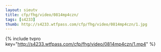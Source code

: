 ```yaml
--- 
layout: sieutv
title: cfp/fhg/video/0814mp4czn/
tags: [s4233]
thumb: http://s4233.wtfpass.com/cfp/fhg/video/0814mp4czn/1.jpg
---
```

{% include tvpro key="http://s4233.wtfpass.com/cfp/fhg/video/0814mp4czn/1.mp4" %} 

